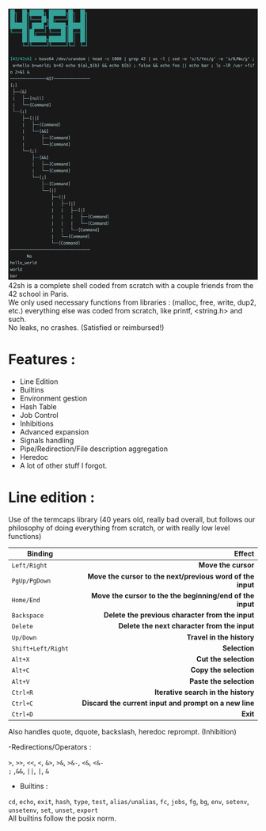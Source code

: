 ![screenshot](https://github.com/Hab5/42sh/blob/master/screenshots/screenshot.png)
42sh is a complete shell coded from scratch with a couple friends from the 42 school in Paris.  
We only used necessary functions from libraries : (malloc, free, write, dup2, etc.) everything else was coded from scratch, like printf, <string.h> and such.  
No leaks, no crashes. (Satisfied or reimbursed!)

# Features :

- Line Edition  
- Builtins  
- Environment gestion  
- Hash Table  
- Job Control  
- Inhibitions  
- Advanced expansion  
- Signals handling  
- Pipe/Redirection/File description aggregation  
- Heredoc
- A lot of other stuff I forgot.


# Line edition :

Use of the termcaps library (40 years old, really bad overall, but follows our philosophy of doing everything from scratch, or with really low level functions)

|Binding                         |Effect                        |
|--------------------------------|-----------------------------:|
|`Left/Right`                    |**Move the cursor**               |
|`PgUp/PgDown`                   |**Move the cursor to the next/previous word of the input**|
|`Home/End`                      |**Move the cursor to the the beginning/end of the input**|
|`Backspace`                     |**Delete the previous character from the input**|
|`Delete`                        |**Delete the next character from the input**|
|`Up/Down`                       |**Travel in the history**|
|`Shift+Left/Right`              |**Selection**|
|`Alt+X`                         |**Cut the selection**|
|`Alt+C`                         |**Copy the selection**|
|`Alt+V`                         |**Paste the selection**|
|`Ctrl+R`                        |**Iterative search in the history**|
|`Ctrl+C`                        |**Discard the current input and prompt on a new line**|
|`Ctrl+D`                        |**Exit**|
  
Also handles quote, dquote, backslash, heredoc reprompt. (Inhibition)

-Redirections/Operators :

`>`, `>>`, `<<`, `<`, `&>`, `>&`, `>&-`, `<&`, `<&-`  
`;` ,`&&`, `||`, `|`, `&`

- Builtins :

`cd`, `echo`, `exit`, `hash`, `type`, `test`, `alias/unalias`, `fc`, `jobs`, `fg`, `bg`, `env`, `setenv`, `unsetenv`, `set`, `unset`, `export`  
All builtins follow the posix norm.
